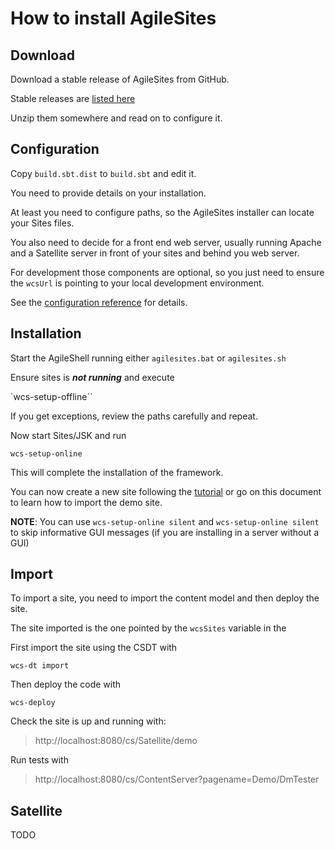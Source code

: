 # How to install AgileSites

## Download 

Download a stable release of AgileSites from GitHub. 

Stable releases are [listed here](http://www.agilesites.org/download.html)

Unzip them somewhere and read on to configure it.

## Configuration

Copy `build.sbt.dist` to `build.sbt` and edit it.

You need to provide details on your installation.

At least you need to configure paths, so the AgileSites installer can locate your Sites files.

You also need to decide for a front end web server, usually running Apache and a Satellite server in front of your sites and behind you web server. 

For development those components are optional, so you just need to ensure the ``wcsUrl`` is pointing to your local development environment.

See the [configuration reference](http://www.agilesites.org/reference/Configuration..html) for details.

## Installation 

Start the AgileShell running either `agilesites.bat` or `agilesites.sh`

Ensure sites is ***not running*** and execute

`wcs-setup-offline``

If you get exceptions, review the paths carefully and repeat.

Now start Sites/JSK and run

``wcs-setup-online``

This will complete the installation of the framework.

You can now create a new site following the [tutorial](http://www.agilesites.org/tutorial/) or go on this document to learn how to import the demo site.

**NOTE**: You can use `wcs-setup-online silent` and `wcs-setup-online silent` to skip informative GUI messages (if you are installing in a server without a GUI)

## Import

To import a site, you need to import the content model and then deploy the site.

The site imported is the one pointed by the `wcsSites` variable in the 

First import the site using the CSDT with

``wcs-dt import``

Then deploy the code with

``wcs-deploy``

Check the site is up and running with:

> http://localhost:8080/cs/Satellite/demo

Run tests with 

> http://localhost:8080/cs/ContentServer?pagename=Demo/DmTester


## Satellite

TODO
